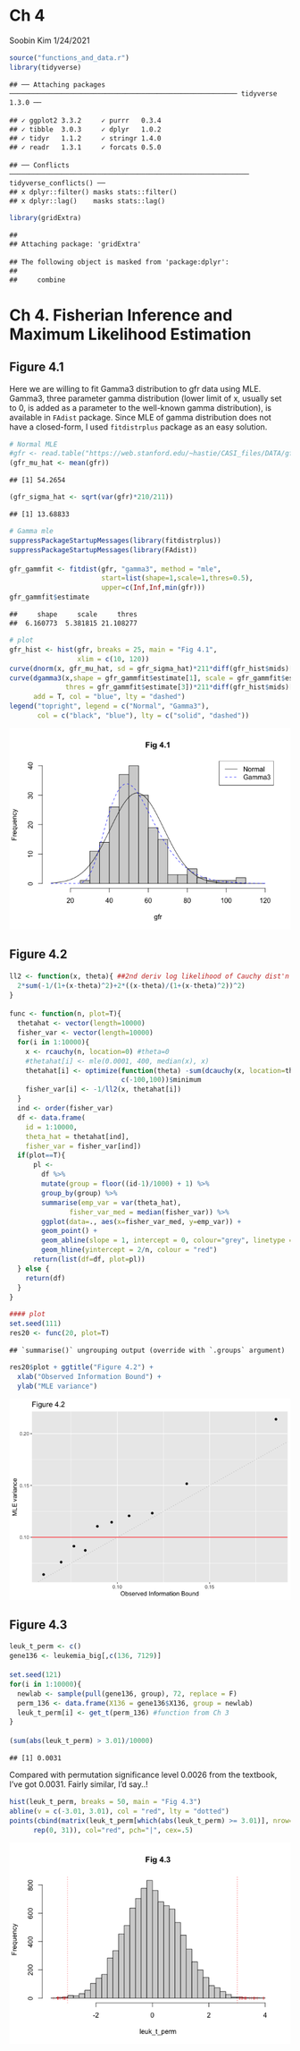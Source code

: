 Ch 4
================
Soobin Kim
1/24/2021

``` r
source("functions_and_data.r")
library(tidyverse)
```

    ## ── Attaching packages ───────────────────────────────────────────────────────── tidyverse 1.3.0 ──

    ## ✓ ggplot2 3.3.2     ✓ purrr   0.3.4
    ## ✓ tibble  3.0.3     ✓ dplyr   1.0.2
    ## ✓ tidyr   1.1.2     ✓ stringr 1.4.0
    ## ✓ readr   1.3.1     ✓ forcats 0.5.0

    ## ── Conflicts ──────────────────────────────────────────────────────────── tidyverse_conflicts() ──
    ## x dplyr::filter() masks stats::filter()
    ## x dplyr::lag()    masks stats::lag()

``` r
library(gridExtra)
```

    ## 
    ## Attaching package: 'gridExtra'

    ## The following object is masked from 'package:dplyr':
    ## 
    ##     combine

# Ch 4. Fisherian Inference and Maximum Likelihood Estimation

## Figure 4.1

Here we are willing to fit Gamma3 distribution to gfr data using MLE.
Gamma3, three parameter gamma distribution (lower limit of x, usually
set to 0, is added as a parameter to the well-known gamma distribution),
is available in `FAdist` package. Since MLE of gamma distribution does
not have a closed-form, I used `fitdistrplus` package as an easy
solution.

``` r
# Normal MLE
#gfr <- read.table("https://web.stanford.edu/~hastie/CASI_files/DATA/gfr.txt")$V1
(gfr_mu_hat <- mean(gfr))
```

    ## [1] 54.2654

``` r
(gfr_sigma_hat <- sqrt(var(gfr)*210/211))
```

    ## [1] 13.68833

``` r
# Gamma mle 
suppressPackageStartupMessages(library(fitdistrplus))
suppressPackageStartupMessages(library(FAdist))

gfr_gammfit <- fitdist(gfr, "gamma3", method = "mle",
                       start=list(shape=1,scale=1,thres=0.5),
                       upper=c(Inf,Inf,min(gfr)))
gfr_gammfit$estimate
```

    ##     shape     scale     thres 
    ##  6.160773  5.381815 21.108277

``` r
# plot
gfr_hist <- hist(gfr, breaks = 25, main = "Fig 4.1",
                 xlim = c(10, 120))
curve(dnorm(x, gfr_mu_hat, sd = gfr_sigma_hat)*211*diff(gfr_hist$mids)[1], add = T)
curve(dgamma3(x,shape = gfr_gammfit$estimate[1], scale = gfr_gammfit$estimate[2],
              thres = gfr_gammfit$estimate[3])*211*diff(gfr_hist$mids)[1], 
      add = T, col = "blue", lty = "dashed")
legend("topright", legend = c("Normal", "Gamma3"),
       col = c("black", "blue"), lty = c("solid", "dashed"))
```

![](Ch4_files/figure-gfm/unnamed-chunk-1-1.png)<!-- -->

## Figure 4.2

``` r
ll2 <- function(x, theta){ ##2nd deriv log likelihood of Cauchy dist'n
  2*sum(-1/(1+(x-theta)^2)+2*((x-theta)/(1+(x-theta)^2))^2)
} 

func <- function(n, plot=T){
  thetahat <- vector(length=10000)
  fisher_var <- vector(length=10000)
  for(i in 1:10000){
    x <- rcauchy(n, location=0) #theta=0
    #thetahat[i] <- mle(0.0001, 400, median(x), x)
    thetahat[i] <- optimize(function(theta) -sum(dcauchy(x, location=theta,log=TRUE)),
                            c(-100,100))$minimum
    fisher_var[i] <- -1/ll2(x, thetahat[i])
  }
  ind <- order(fisher_var)
  df <- data.frame(
    id = 1:10000,
    theta_hat = thetahat[ind],
    fisher_var = fisher_var[ind])
  if(plot==T){
      pl <- 
        df %>% 
        mutate(group = floor((id-1)/1000) + 1) %>%
        group_by(group) %>%
        summarise(emp_var = var(theta_hat),
               fisher_var_med = median(fisher_var)) %>%
        ggplot(data=., aes(x=fisher_var_med, y=emp_var)) +
        geom_point() +
        geom_abline(slope = 1, intercept = 0, colour="grey", linetype = "dotted") +
        geom_hline(yintercept = 2/n, colour = "red")
      return(list(df=df, plot=pl))
  } else {
    return(df)
  }
}
```

``` r
#### plot
set.seed(111)
res20 <- func(20, plot=T)
```

    ## `summarise()` ungrouping output (override with `.groups` argument)

``` r
res20$plot + ggtitle("Figure 4.2") +
  xlab("Observed Information Bound") +
  ylab("MLE variance")
```

![](Ch4_files/figure-gfm/unnamed-chunk-3-1.png)<!-- -->

## Figure 4.3

``` r
leuk_t_perm <- c()
gene136 <- leukemia_big[,c(136, 7129)]

set.seed(121)
for(i in 1:10000){
  newlab <- sample(pull(gene136, group), 72, replace = F)
  perm_136 <- data.frame(X136 = gene136$X136, group = newlab)
  leuk_t_perm[i] <- get_t(perm_136) #function from Ch 3
}

(sum(abs(leuk_t_perm) > 3.01)/10000)
```

    ## [1] 0.0031

Compared with permutation significance level 0.0026 from the textbook,
I’ve got 0.0031. Fairly similar, I’d say..!

``` r
hist(leuk_t_perm, breaks = 50, main = "Fig 4.3")
abline(v = c(-3.01, 3.01), col = "red", lty = "dotted")
points(cbind(matrix(leuk_t_perm[which(abs(leuk_t_perm) >= 3.01)], nrow=31),
      rep(0, 31)), col="red", pch="|", cex=.5)
```

![](Ch4_files/figure-gfm/unnamed-chunk-5-1.png)<!-- -->
